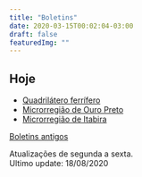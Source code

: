 ```yaml
---
title: "Boletins"
date: 2020-03-15T00:02:04-03:00
draft: false
featuredImg: ""
---
```


## Hoje

- [Quadrilátero ferrífero](/boletins/boletim_quadri_12-08/)
- [Microrregião de Ouro Preto](/boletins/boletim_op_12-08/)
- [Microrregião de Itabira](/boletins/boletim_itabira_21-07/)


[Boletins antigos](/boletins/)<br>

Atualizações de segunda a sexta.<br>
Ultimo update: 18/08/2020